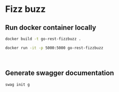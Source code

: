 # Fizz buzz

## Run docker container locally

```bash
docker build -t go-rest-fizzbuzz .
```
```bash
docker run -it -p 5000:5000 go-rest-fizzbuzz
```
<br>

## Generate swagger documentation

```bash
swag init g
```


